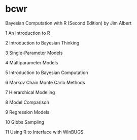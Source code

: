 bcwr
====

Bayesian Computation with R (Second Edition)
by Jim Albert

1 An Introduction to R

2 Introduction to Bayesian Thinking

3 Single-Parameter Models

4 Multiparameter Models

5 Introduction to Bayesian Computation

6 Markov Chain Monte Carlo Methods

7 Hierarchical Modeling

8 Model Comparison

9 Regression Models

10 Gibbs Sampling

11 Using R to Interface with WinBUGS
